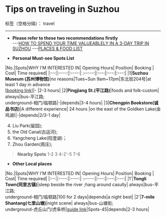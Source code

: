 ﻿# Tips on traveling in Suzhou

标签（空格分隔）： travel

---

- **Please refer to these two recommendations firstly**<br>---[HOW TO SPEND YOUR TIME VALUEABLELY IN A 3-DAY TRIP IN SUZHOU](http://www.mafengwo.cn/mdd/cityroute/10207_254.html)
---[PLACES & FOOD LIST](https://www.zhihu.com/question/26884496/answer/86408966)

- **Personal Must-see Spots List**

 |No.|Spots|WHY I'M INTERESTED IN| Opening Hours| Position| Booking | Cost| Time required|
 |:--:|:----:|:----:| :-----:|:---:|:---:|:---:|
 |1|**Suzhou Museum (苏州博物馆)**|no reasons|Tues~Sun 9am~17pm|东北街204号|at least 1 day in advance<br> [[booking link](http://www.szmuseum.com/#page1)]|- |2-3 hours|
 |2|**Pingjiang St.(平江路)**|foods and folk-custom| always|bus-平江路;<br>underground-相门/临顿路|-|depends|3-4 hours|
 |3|**Chengpin Bookstore(诚品书店)**|A different experience| 24 hours |on the east of the Goldken Lake(金鸡湖)|-|depends|2/3-1 day|
 
 4. Liu Park(留园);
 5. the Old Canal(古运河);
 6. Yangcheng Lake(阳澄湖)；
 7. Zhou Garden(周庄);

>**Nearby Spots**
> 1-2
> 3
> 4-2'-5 
> 7-6

- **Other Local places**

 |No.|Spots|WHY I'M INTERESTED IN| Opening Hours| Position| Booking | Cost| Time required|
 |:--:|:----:|:----:| :-----:|:---:|:---:|:---:|
 |1'|**Tongli Town(同里古镇)**|sleep beside the river ;hang around casully| always|bus-平江路;<br>underground-相门/临顿路|100 for 2 days|depends|a night best|
 |2'|**7-mile Shantang(七里山塘)**|night scene| always|bus-山塘街;<br>underground-虎丘山门/虎阜桥|[guide link](http://www.shantang.com.cn/)|Spots-45|depends|2-3 hours|

